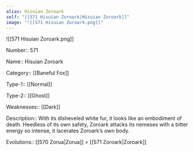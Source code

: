 ```yaml
---
alias: Hisuian Zoroark
self: "[[571 Hisuian Zoroark|Hisuian Zoroark]]"
image: "![[571 Hisuian Zoroark.png]]"
---
```


![[571 Hisuian Zoroark.png]]


Number:: 571

Name:: Hisuian Zoroark

Category:: [[Baneful Fox]]

Type-1:: [[Normal]]

Type-2:: [[Ghost]]

Weaknesses:: [[Dark]] 

Description:: With its disheveled white fur, it looks like an embodiment of death. Heedless of its own safety, Zoroark attacks its nemeses with a bitter energy so intense, it lacerates Zoroark’s own body.

Evolutions:: [[570 Zorua|Zorua]] > [[571 Zoroark|Zoroark]]